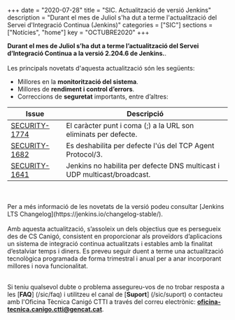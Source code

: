 +++
date        = "2020-07-28"
title       = "SIC. Actualització de versió Jenkins"
description = "Durant el mes de Juliol s'ha dut a terme l'actualització del Servei d'Integració Continua (Jenkins)"
categories  = ["SIC"]
sections    = ["Notícies", "home"]
key         = "OCTUBRE2020"
+++

**Durant el mes de Juliol s’ha dut a terme l’actualització del Servei d’Integració Continua a la versió 2.204.6 de Jenkins.**.
<br>
<br>
Les principals novetats d'aquesta actualització són les següents:

* Millores en la **monitorització del sistema**.
* Millores de **rendiment i control d’errors**.
* Correccions de **seguretat** importants, entre d’altres:

|Issue|Descripció|
|-----------|----------|
|[SECURITY-1774](https://www.jenkins.io/security/advisory/2020-03-25/#SECURITY-1774)|El caràcter punt i coma (;) a la URL son eliminats per defecte.|
|[SECURITY-1682](https://www.jenkins.io/security/advisory/2020-01-29/#SECURITY-1682)|Es deshabilita per defecte l'ús del TCP Agent Protocol/3.|
|[SECURITY-1641](https://www.jenkins.io/security/advisory/2020-01-29/#SECURITY-1641)|Jenkins no habilita per defecte DNS multicast i UDP multicast/broadcast.|

<br>
<br>
Per a més informació de les novetats de la versió podeu consultar [Jenkins LTS Changelog](https://jenkins.io/changelog-stable/).
<br>
<br>
Amb aquesta actualització, s’assoleix un dels objectius que es persegueix des de CS Canigó, consistent en proporcionar als
proveïdors d’aplicacions un sistema de integració continua actualitzats i estables amb la finalitat d’estalviar temps i diners.
Es preveu seguir duent a terme una actualització tecnològica programada de forma trimestral i anual per a anar incorporant
millores i nova funcionalitat.
<br>
<br>

Si teniu qualsevol dubte o problema assegureu-vos de no trobar resposta a les [**FAQ**] (/sic/faq) i utilitzeu el canal
de [**Suport**] (/sic/suport) o contacteu amb l'Oficina Tècnica Canigó CTTI a través del correu electrònic: **oficina-tecnica.canigo.ctti@gencat.cat**.
